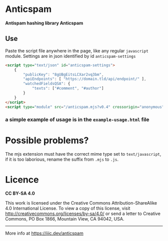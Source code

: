   Anticspam
=============

**Antispam hashing library Anticspam**

Use
---

Paste the script file anywhere in the page, like any regular `javascript` module. Settings are in json identified by id `anticspam-settings`

``` html
<script type="text/json" id="anticspam-settings">
	{
		"publicKey": "8gUBgEitsLCXar2vq3bm",
		"apiEndpoints": [ "https://domain.tld/api/endpoint/" ],
		"watchedFieldsQSA": {
			"texts": ["#comment", "#author"]
		}
	}
</script>
<script type="module" src="/anticspam.mjs?v0.4" crossorigin="anonymous" integrity="sha256-epLx0SPGI4NDH6qzKbhDJqQeSSG6KsJdQdpgHQ2UnsSQ="></script>
```

### a simple example of usage is in the `example-usage.html` file ###

# Possible problems?
The mjs extension must have the correct mime type set to `text/javascript`, if it is too laborious, rename the suffix from `.mjs` to `.js`.

# Licence

**CC BY-SA 4.0**

This work is licensed under the Creative Commons Attribution-ShareAlike 4.0 International License. To view a copy of this license, visit http://creativecommons.org/licenses/by-sa/4.0/ or send a letter to Creative Commons, PO Box 1866, Mountain View, CA 94042, USA.

-------

More info at https://iiic.dev/anticspam
